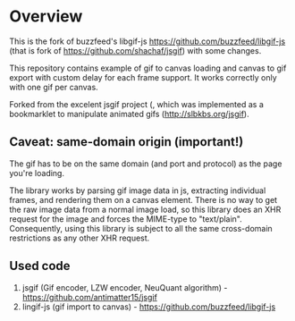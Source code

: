# Overview

This is the fork of buzzfeed's libgif-js https://github.com/buzzfeed/libgif-js (that is fork of https://github.com/shachaf/jsgif) with some changes.

This repository contains example of gif to canvas loading and canvas to gif export with custom delay for each frame support.
It works correctly only with one gif per canvas.

Forked from the excelent jsgif project (, which was implemented as a bookmarklet to manipulate animated gifs (http://slbkbs.org/jsgif).

## Caveat: same-domain origin (important!)

The gif has to be on the same domain (and port and protocol) as the page you're loading.

The library works by parsing gif image data in js, extracting individual frames, and rendering them on a canvas element. There is no way to get the raw image data from a normal image load, so this library does an XHR request for the image and forces the MIME-type to "text/plain". Consequently, using this library is subject to all the same cross-domain restrictions as any other XHR request.

## Used code
1. jsgif (Gif encoder, LZW encoder, NeuQuant algorithm) - https://github.com/antimatter15/jsgif
2. lingif-js (gif import to canvas) - https://github.com/buzzfeed/libgif-js 
